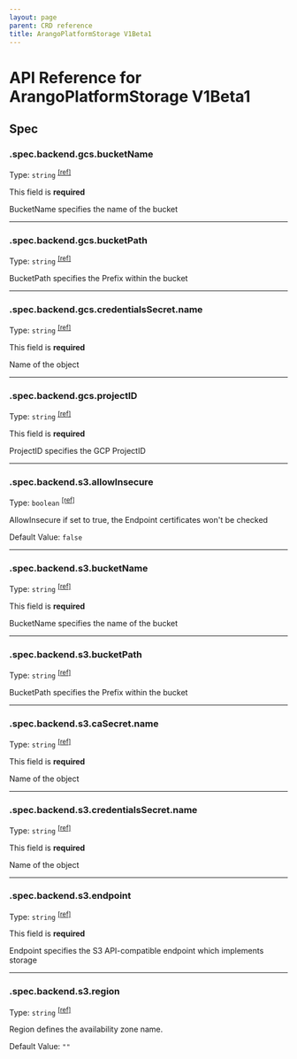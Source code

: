 ```yaml
---
layout: page
parent: CRD reference
title: ArangoPlatformStorage V1Beta1
---
```


# API Reference for ArangoPlatformStorage V1Beta1

## Spec

### .spec.backend.gcs.bucketName

Type: `string` <sup>[\[ref\]](https://github.com/arangodb/kube-arangodb/blob/1.3.1/pkg/apis/platform/v1beta1/storage_spec_backend_gcs.go#L35)</sup>

This field is **required**

BucketName specifies the name of the bucket

***

### .spec.backend.gcs.bucketPath

Type: `string` <sup>[\[ref\]](https://github.com/arangodb/kube-arangodb/blob/1.3.1/pkg/apis/platform/v1beta1/storage_spec_backend_gcs.go#L38)</sup>

BucketPath specifies the Prefix within the bucket

***

### .spec.backend.gcs.credentialsSecret.name

Type: `string` <sup>[\[ref\]](https://github.com/arangodb/kube-arangodb/blob/1.3.1/pkg/apis/shared/v1/object.go#L53)</sup>

This field is **required**

Name of the object

***

### .spec.backend.gcs.projectID

Type: `string` <sup>[\[ref\]](https://github.com/arangodb/kube-arangodb/blob/1.3.1/pkg/apis/platform/v1beta1/storage_spec_backend_gcs.go#L32)</sup>

This field is **required**

ProjectID specifies the GCP ProjectID

***

### .spec.backend.s3.allowInsecure

Type: `boolean` <sup>[\[ref\]](https://github.com/arangodb/kube-arangodb/blob/1.3.1/pkg/apis/platform/v1beta1/storage_spec_backend_s3.go#L49)</sup>

AllowInsecure if set to true, the Endpoint certificates won't be checked

Default Value: `false`

***

### .spec.backend.s3.bucketName

Type: `string` <sup>[\[ref\]](https://github.com/arangodb/kube-arangodb/blob/1.3.1/pkg/apis/platform/v1beta1/storage_spec_backend_s3.go#L34)</sup>

This field is **required**

BucketName specifies the name of the bucket

***

### .spec.backend.s3.bucketPath

Type: `string` <sup>[\[ref\]](https://github.com/arangodb/kube-arangodb/blob/1.3.1/pkg/apis/platform/v1beta1/storage_spec_backend_s3.go#L37)</sup>

BucketPath specifies the Prefix within the bucket

***

### .spec.backend.s3.caSecret.name

Type: `string` <sup>[\[ref\]](https://github.com/arangodb/kube-arangodb/blob/1.3.1/pkg/apis/shared/v1/object.go#L53)</sup>

This field is **required**

Name of the object

***

### .spec.backend.s3.credentialsSecret.name

Type: `string` <sup>[\[ref\]](https://github.com/arangodb/kube-arangodb/blob/1.3.1/pkg/apis/shared/v1/object.go#L53)</sup>

This field is **required**

Name of the object

***

### .spec.backend.s3.endpoint

Type: `string` <sup>[\[ref\]](https://github.com/arangodb/kube-arangodb/blob/1.3.1/pkg/apis/platform/v1beta1/storage_spec_backend_s3.go#L40)</sup>

This field is **required**

Endpoint specifies the S3 API-compatible endpoint which implements storage

***

### .spec.backend.s3.region

Type: `string` <sup>[\[ref\]](https://github.com/arangodb/kube-arangodb/blob/1.3.1/pkg/apis/platform/v1beta1/storage_spec_backend_s3.go#L61)</sup>

Region defines the availability zone name.

Default Value: `""`

